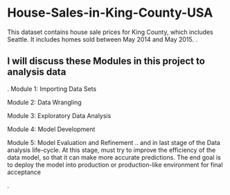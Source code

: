 # House-Sales-in-King-County-USA

This dataset contains house sale prices for King County, which includes Seattle. It includes homes sold between May 2014 and May 2015.
.
## I will discuss these Modules in this project to analysis data
.
Module 1: Importing Data Sets

Module 2: Data Wrangling

Module 3: Exploratory Data Analysis

Module 4: Model Development

Module 5: Model Evaluation and Refinement
..
and in last stage of the Data analysis life-cycle. At this stage, must try to improve the efficiency of the data model, so that it can make more accurate predictions. The end goal is to deploy the model into production or production-like environment for final acceptance



.
